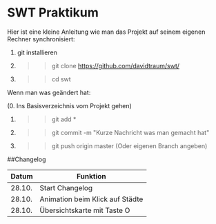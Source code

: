 # SWT Praktikum

Hier ist eine kleine Anleitung wie man das Projekt auf seinem eigenen Rechner synchronisiert:

1. git installieren
2. >> git clone https://github.com/davidtraum/swt/
3. >> cd swt

Wenn man was geändert hat:

(0. Ins Basisverzeichnis vom Projekt gehen)
1. >> git add *
1. >> git commit -m "Kurze Nachricht was man gemacht hat"
2. >> git push origin master (Oder eigenen Branch angeben)

##Changelog

Datum|Funktion
-----|--------
28.10.|Start Changelog
28.10.|Animation beim Klick auf Städte
28.10.|Übersichtskarte mit Taste O
